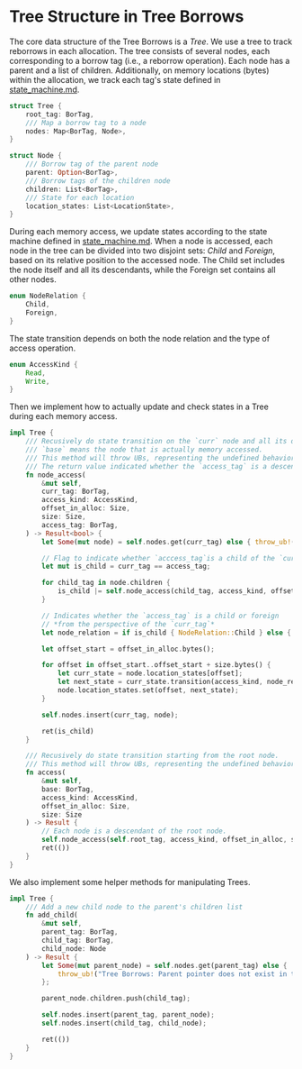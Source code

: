 # Tree Structure in Tree Borrows

The core data structure of the Tree Borrows is a *Tree*. We use a tree to track reborrows in each allocation. The tree consists of several nodes, each corresponding to a borrow tag (i.e., a reborrow operation). Each node has a parent and a list of children. Additionally, on memory locations (bytes) within the allocation, we track each tag's state defined in [state_machine.md](state_machine.md).

```rust
struct Tree {
    root_tag: BorTag, 
    /// Map a borrow tag to a node
    nodes: Map<BorTag, Node>,
}

struct Node {
    /// Borrow tag of the parent node
    parent: Option<BorTag>, 
    /// Borrow tags of the children node
    children: List<BorTag>,
    /// State for each location
    location_states: List<LocationState>,
}
```

During each memory access, we update states according to the state machine defined in [state_machine.md](state_machine.md). When a node is accessed, each node in the tree can be divided into two disjoint sets: *Child* and *Foreign*, based on its relative position to the accessed node. The Child set includes the node itself and all its descendants, while the Foreign set contains all other nodes.

```rust
enum NodeRelation {
    Child, 
    Foreign,
}
```

The state transition depends on both the node relation and the type of access operation.

```rust
enum AccessKind {
    Read, 
    Write,
}
```

Then we implement how to actually update and check states in a Tree during each memory access.

```rust
impl Tree {
    /// Recusively do state transition on the `curr` node and all its descendants.
    /// `base` means the node that is actually memory accessed.
    /// This method will throw UBs, representing the undefined behavior captured by Tree Borrows.
    /// The return value indicated whether the `access_tag` is a descendant of the `curr_tag`.
    fn node_access(
        &mut self, 
        curr_tag: BorTag,
        access_kind: AccessKind,
        offset_in_alloc: Size,
        size: Size,
        access_tag: BorTag,
    ) -> Result<bool> {
        let Some(mut node) = self.nodes.get(curr_tag) else { throw_ub!("Tree Borrows: node not existed"); };

        // Flag to indicate whether `acccess_tag`is a child of the `curr_tag`
        let mut is_child = curr_tag == access_tag;

        for child_tag in node.children {
            is_child |= self.node_access(child_tag, access_kind, offset_in_alloc, size, access_tag)?;
        }

        // Indicates whether the `access_tag` is a child or foreign
        // *from the perspective of the `curr_tag`*
        let node_relation = if is_child { NodeRelation::Child } else { NodeRelation::Foreign };

        let offset_start = offset_in_alloc.bytes();

        for offset in offset_start..offset_start + size.bytes() {
            let curr_state = node.location_states[offset];
            let next_state = curr_state.transition(access_kind, node_relation)?;
            node.location_states.set(offset, next_state);
        }

        self.nodes.insert(curr_tag, node);

        ret(is_child)
    }

    /// Recusively do state transition starting from the root node.
    /// This method will throw UBs, representing the undefined behavior captured by Tree Borrows.
    fn access(
        &mut self, 
        base: BorTag, 
        access_kind: AccessKind,
        offset_in_alloc: Size,
        size: Size
    ) -> Result {
        // Each node is a descendant of the root node.
        self.node_access(self.root_tag, access_kind, offset_in_alloc, size, base)?;
        ret(())
    }
}
```

We also implement some helper methods for manipulating Trees.

```rust
impl Tree {
    /// Add a new child node to the parent's children list
    fn add_child(
        &mut self,
        parent_tag: BorTag,
        child_tag: BorTag,
        child_node: Node
    ) -> Result {
        let Some(mut parent_node) = self.nodes.get(parent_tag) else {
            throw_ub!("Tree Borrows: Parent pointer does not exist in the tree");
        };

        parent_node.children.push(child_tag);

        self.nodes.insert(parent_tag, parent_node);
        self.nodes.insert(child_tag, child_node);

        ret(())
    }
}


```
